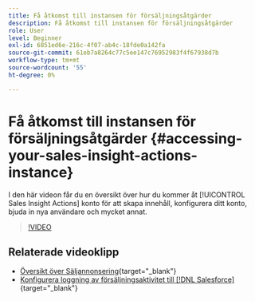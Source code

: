 ```yaml
---
title: Få åtkomst till instansen för försäljningsåtgärder
description: Få åtkomst till instansen för försäljningsåtgärder
role: User
level: Beginner
exl-id: 6851ed6e-216c-4f07-ab4c-18fde0a142fa
source-git-commit: 61eb7a8264c77c5ee147c76952983f4f67938d7b
workflow-type: tm+mt
source-wordcount: '55'
ht-degree: 0%

---
```


# Få åtkomst till instansen för försäljningsåtgärder {#accessing-your-sales-insight-actions-instance}

I den här videon får du en översikt över hur du kommer åt [!UICONTROL Sales Insight Actions] konto för att skapa innehåll, konfigurera ditt konto, bjuda in nya användare och mycket annat.

>[!VIDEO](https://video.tv.adobe.com/v/340925/?quality=12&learn=on)

## Relaterade videoklipp

* [Översikt över Säljannonsering](/help/sales-insight-actions/sales-insight-actions-overview.md){target=&quot;_blank&quot;}
* [Konfigurera loggning av försäljningsaktivitet till [!DNL Salesforce]](/help/sales-insight-actions/configure-sales-activity-logging-to-salesforce.md){target=&quot;_blank&quot;}
